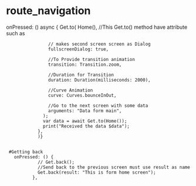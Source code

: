 # route_navigation

  onPressed: () async {
                  Get.to(
                    Home(),
                    //This Get.to() method have  attribute such as

                    // makes second screen screen as Dialog
                    fullscreenDialog: true,

                    //To Provide transition animation
                    transition: Transition.zoom,

                    //Duration for Transition
                    duration: Duration(milliseconds: 2000),

                    //Curve Animation
                    curve: Curves.bounceInOut,

                    //Go to the next screen with some data
                    arguments: "Data form main",
                  );
                  var data = await Get.to(Home());
                  print("Received the data $data");
                },
                )}
                
                
     #Getting back 
       onPressed: () {
                // Get.back();
                //Send back to the previous screen must use result as name
                Get.back(result: "This is form home screen");
              },
